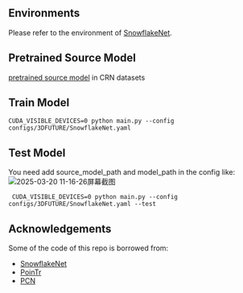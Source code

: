 
## Environments
Please refer to the environment of [SnowflakeNet](https://github.com/AllenXiangX/SnowflakeNet).

## Pretrained Source Model
[pretrained source model](https://drive.google.com/drive/folders/1t_hSDwtn9TicSW9kZWClXRySKVtxlPHt?usp=drive_link) in CRN datasets

## Train Model
` CUDA_VISIBLE_DEVICES=0 python main.py --config configs/3DFUTURE/SnowflakeNet.yaml `

## Test Model
You need add source_model_path and model_path in the config like:
![2025-03-20 11-16-26屏幕截图](https://github.com/user-attachments/assets/27fe4757-4769-43d2-9f71-05548542fc34)

` CUDA_VISIBLE_DEVICES=0 python main.py --config configs/3DFUTURE/SnowflakeNet.yaml --test`

## Acknowledgements
Some of the code of this repo is borrowed from:
- [SnowflakeNet](https://github.com/AllenXiangX/SnowflakeNet)
- [PoinTr](https://github.com/yuxumin/PoinTr)
- [PCN](https://github.com/wentaoyuan/pcn)
  
